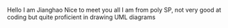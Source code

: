 Hello I am Jianghao
Nice to meet you all
I am from poly SP, not very good at coding 
but quite proficient in drawing UML diagrams